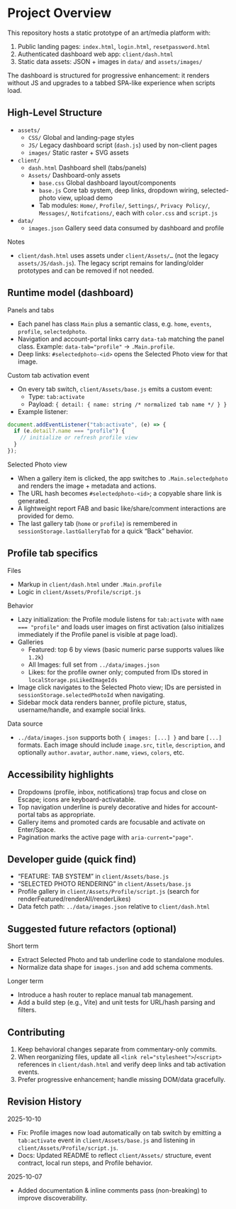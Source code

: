 # Project Overview

This repository hosts a static prototype of an art/media platform with:

1. Public landing pages: `index.html`, `login.html`, `resetpassword.html`
2. Authenticated dashboard web app: `client/dash.html`
3. Static data assets: JSON + images in `data/` and `assets/images/`

The dashboard is structured for progressive enhancement: it renders without JS and upgrades to a tabbed SPA-like experience when scripts load.

## High-Level Structure

- `assets/`
  - `CSS/` Global and landing-page styles
  - `JS/` Legacy dashboard script (`dash.js`) used by non-client pages
  - `images/` Static raster + SVG assets
- `client/`
  - `dash.html` Dashboard shell (tabs/panels)
  - `Assets/` Dashboard-only assets
    - `base.css` Global dashboard layout/components
    - `base.js` Core tab system, deep links, dropdown wiring, selected-photo view, upload demo
    - Tab modules: `Home/`, `Profile/`, `Settings/`, `Privacy Policy/`, `Messages/`, `Notifcations/`, each with `color.css` and `script.js`
- `data/`
  - `images.json` Gallery seed data consumed by dashboard and profile

Notes

- `client/dash.html` uses assets under `client/Assets/…` (not the legacy `assets/JS/dash.js`). The legacy script remains for landing/older prototypes and can be removed if not needed.

## Runtime model (dashboard)

Panels and tabs

- Each panel has class `Main` plus a semantic class, e.g. `home`, `events`, `profile`, `selectedphoto`.
- Navigation and account-portal links carry `data-tab` matching the panel class. Example: `data-tab="profile"` -> `.Main.profile`.
- Deep links: `#selectedphoto-<id>` opens the Selected Photo view for that image.

Custom tab activation event

- On every tab switch, `client/Assets/base.js` emits a custom event:
  - Type: `tab:activate`
  - Payload: `{ detail: { name: string /* normalized tab name */ } }`
- Example listener:

```js
document.addEventListener("tab:activate", (e) => {
  if (e.detail?.name === "profile") {
    // initialize or refresh profile view
  }
});
```

Selected Photo view

- When a gallery item is clicked, the app switches to `.Main.selectedphoto` and renders the image + metadata and actions.
- The URL hash becomes `#selectedphoto-<id>`; a copyable share link is generated.
- A lightweight report FAB and basic like/share/comment interactions are provided for demo.
- The last gallery tab (`home` or `profile`) is remembered in `sessionStorage.lastGalleryTab` for a quick “Back” behavior.

## Profile tab specifics

Files

- Markup in `client/dash.html` under `.Main.profile`
- Logic in `client/Assets/Profile/script.js`

Behavior

- Lazy initialization: the Profile module listens for `tab:activate` with `name === "profile"` and loads user images on first activation (also initializes immediately if the Profile panel is visible at page load).
- Galleries
  - Featured: top 6 by views (basic numeric parse supports values like `1.2k`)
  - All Images: full set from `../data/images.json`
  - Likes: for the profile owner only; computed from IDs stored in `localStorage.psLikedImageIds`
- Image click navigates to the Selected Photo view; IDs are persisted in `sessionStorage.selectedPhotoId` when navigating.
- Sidebar mock data renders banner, profile picture, status, username/handle, and example social links.

Data source

- `../data/images.json` supports both `{ images: [...] }` and bare `[...]` formats. Each image should include `image.src`, `title`, `description`, and optionally `author.avatar`, `author.name`, `views`, `colors`, etc.

## Accessibility highlights

- Dropdowns (profile, inbox, notifications) trap focus and close on Escape; icons are keyboard-activatable.
- Top navigation underline is purely decorative and hides for account-portal tabs as appropriate.
- Gallery items and promoted cards are focusable and activate on Enter/Space.
- Pagination marks the active page with `aria-current="page"`.

## Developer guide (quick find)

- “FEATURE: TAB SYSTEM” in `client/Assets/base.js`
- “SELECTED PHOTO RENDERING” in `client/Assets/base.js`
- Profile gallery in `client/Assets/Profile/script.js` (search for renderFeatured/renderAll/renderLikes)
- Data fetch path: `../data/images.json` relative to `client/dash.html`

## Suggested future refactors (optional)

Short term

- Extract Selected Photo and tab underline code to standalone modules.
- Normalize data shape for `images.json` and add schema comments.

Longer term

- Introduce a hash router to replace manual tab management.
- Add a build step (e.g., Vite) and unit tests for URL/hash parsing and filters.

## Contributing

1. Keep behavioral changes separate from commentary-only commits.
2. When reorganizing files, update all `<link rel="stylesheet">`/`<script>` references in `client/dash.html` and verify deep links and tab activation events.
3. Prefer progressive enhancement; handle missing DOM/data gracefully.

## Revision History

2025-10-10

- Fix: Profile images now load automatically on tab switch by emitting a `tab:activate` event in `client/Assets/base.js` and listening in `client/Assets/Profile/script.js`.
- Docs: Updated README to reflect `client/Assets/` structure, event contract, local run steps, and Profile behavior.

2025-10-07

- Added documentation & inline comments pass (non-breaking) to improve discoverability.
